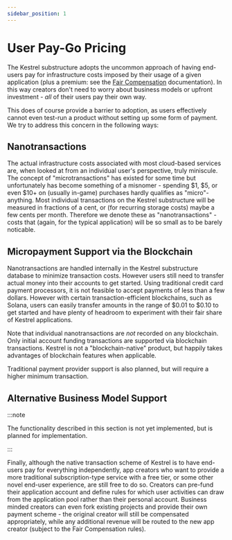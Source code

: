 ```yaml
---
sidebar_position: 1
---
```


# User Pay-Go Pricing

The Kestrel substructure adopts the uncommon approach of having end-users 
pay for infrastructure costs imposed by their usage of a given application 
(plus a premium: see the [Fair Compensation](faircompensation) 
documentation). In this way creators don't need to worry about business 
models or upfront investment - *all* of their users pay their own way.

This does of course provide a barrier to adoption, as users effectively 
cannot even test-run a product without setting up some form of payment. We 
try to address this concern in the following ways:

## Nanotransactions

The actual infrastructure costs associated with most cloud-based services 
are, when looked at from an individual user's perspective, truly miniscule. 
The concept of "microtransactions" has existed for some time but 
unfortunately has become something of a misnomer - spending $1, $5, or even 
$10+ on (usually in-game) purchases hardly qualifies as "micro"-anything. 
Most individual transactions on the Kestrel substructure will be measured in 
fractions of a cent, or (for recurring storage costs) maybe a few cents per 
month. Therefore we denote these as "nanotransactions" - costs that (again, 
for the typical application) will be so small as to be barely noticable.

## Micropayment Support via the Blockchain

Nanotransactions are handled internally in the Kestrel substructure database 
to minimize transaction costs. However users still need to transfer actual 
money into their accounts to get started. Using traditional credit card 
payment processors, it is not feasible to accept payments of less than 
a few dollars. However with certain transaction-efficient blockchains, such as 
Solana, users can easily transfer amounts in the range of $0.01 to $0.10 to 
get started and have plenty of headroom to experiment with their fair share 
of Kestrel applications.

Note that individual nanotransactions are *not* recorded on any blockchain. 
Only initial account funding transactions are supported via blockchain 
transactions. Kestrel is not a "blockchain-native" product, but happily 
takes advantages of blockchain features when applicable.

Traditional payment provider support is also planned, but will require a 
higher minimum transaction.

## Alternative Business Model Support

:::note

The functionality described in this section is not yet implemented, but is 
planned for implementation.

:::

Finally, although the native transaction scheme of Kestrel is to have 
end-users pay for everything independently, app creators who want to provide 
a more traditional subscription-type service with a free tier, or some other 
novel end-user experience, are still free to do so. Creators can pre-fund 
their application account and define rules for which user activities can 
draw from the application pool rather than their personal account. Business 
minded creators can even fork existing projects and provide their own 
payment scheme - the original creator will still be compensated 
appropriately, while any additional revenue will be routed to the new app 
creator (subject to the Fair Compensation rules).
